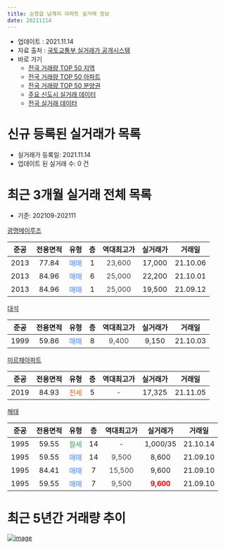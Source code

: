 ```yaml
---
title: 순창읍 남계리 아파트 실거래 정보
date: 20211114
---
```


* 업데이트 : 2021.11.14
* 자료 출처 : [국토교통부 실거래가 공개시스템](http://rt.molit.go.kr)
* 바로 가기
    * [전국 거래량 TOP 50 지역](https://apt-info.github.io/apt-trade-info/tr)
    * [전국 거래량 TOP 50 아파트](https://apt-info.github.io/apt-trade-info/ta)
    * [전국 거래량 TOP 50 분양권](https://apt-info.github.io/apt-trade-info/tb)
    * [주요 신도시 실거래 데이터](https://apt-info.github.io/apt-trade-info/newtown)
    * [전국 실거래 데이터](https://apt-info.github.io/apt-trade-info/all)



<script async src="https://pagead2.googlesyndication.com/pagead/js/adsbygoogle.js"></script>
<!-- 기본광고 -->
<ins class="adsbygoogle"
     style="display:block"
     data-ad-client="ca-pub-1142216861245946"
     data-ad-slot="4805727019"
     data-ad-format="auto"
     data-full-width-responsive="true"></ins>
<script>
     (adsbygoogle = window.adsbygoogle || []).push({});
</script>


# 신규 등록된 실거래가 목록

* 실거래가 등록일: 2021.11.14
* 업데이트 된 실거래 수: 0 건




<script async src="https://pagead2.googlesyndication.com/pagead/js/adsbygoogle.js"></script>
<!-- 기본광고 -->
<ins class="adsbygoogle"
     style="display:block"
     data-ad-client="ca-pub-1142216861245946"
     data-ad-slot="4805727019"
     data-ad-format="auto"
     data-full-width-responsive="true"></ins>
<script>
     (adsbygoogle = window.adsbygoogle || []).push({});
</script>


# 최근 3개월 실거래 전체 목록
* 기준: 202109-202111


[광명메이루즈](https://search.naver.com/search.naver?query=%EA%B4%91%EB%AA%85%EB%A9%94%EC%9D%B4%EB%A3%A8%EC%A6%88)

|준공|전용면적|유형|층|역대최고가|실거래가|거래일|
|:---:|:---:|:---:|:---:|:---:|:---:|:---:|
|2013|77.84|<span style="color:#4285F3">매매</span>|1|<span style="color:#444444">23,600</span>|17,000|21.10.06|
|2013|84.96|<span style="color:#4285F3">매매</span>|6|<span style="color:#444444">25,000</span>|22,200|21.10.01|
|2013|84.96|<span style="color:#4285F3">매매</span>|1|<span style="color:#444444">25,000</span>|19,500|21.09.12|

[대석](https://search.naver.com/search.naver?query=%EB%8C%80%EC%84%9D)

|준공|전용면적|유형|층|역대최고가|실거래가|거래일|
|:---:|:---:|:---:|:---:|:---:|:---:|:---:|
|1999|59.86|<span style="color:#4285F3">매매</span>|8|<span style="color:#444444">9,400</span>|9,150|21.10.03|

[미르채아파트](https://search.naver.com/search.naver?query=%EB%AF%B8%EB%A5%B4%EC%B1%84%EC%95%84%ED%8C%8C%ED%8A%B8)

|준공|전용면적|유형|층|역대최고가|실거래가|거래일|
|:---:|:---:|:---:|:---:|:---:|:---:|:---:|
|2019|84.93|<span style="color:#FF5A00">전세</span>|5|<span style="color:#444444">-</span>|17,325|21.11.05|

[해태](https://search.naver.com/search.naver?query=%ED%95%B4%ED%83%9C)

|준공|전용면적|유형|층|역대최고가|실거래가|거래일|
|:---:|:---:|:---:|:---:|:---:|:---:|:---:|
|1995|59.55|<span style="color:#34A853">월세</span>|14|<span style="color:#444444">-</span>|1,000/35|21.10.14|
|1995|59.55|<span style="color:#4285F3">매매</span>|14|<span style="color:#444444">9,500</span>|8,600|21.09.10|
|1995|84.41|<span style="color:#4285F3">매매</span>|7|<span style="color:#444444">15,500</span>|9,600|21.09.10|
|1995|59.55|<span style="color:#4285F3">매매</span>|7|<span style="color:#444444">9,500</span>|<b><span style="color:#FF0000">9,600</span></b>|21.09.10|



<script async src="https://pagead2.googlesyndication.com/pagead/js/adsbygoogle.js"></script>
<!-- 기본광고 -->
<ins class="adsbygoogle"
     style="display:block"
     data-ad-client="ca-pub-1142216861245946"
     data-ad-slot="4805727019"
     data-ad-format="auto"
     data-full-width-responsive="true"></ins>
<script>
     (adsbygoogle = window.adsbygoogle || []).push({});
</script>


# 최근 5년간 거래량 추이


<div style="width:100%;">
    <canvas id="deal_progress" height="200"></canvas>
</div>

<script>
new Chart(document.getElementById("deal_progress"), {
    type: 'line',
    data: {
        labels: ['16.01','16.02','16.03','16.04','16.05','16.06','16.07','16.08','16.09','16.10','16.11','16.12','17.01','17.02','17.03','17.04','17.05','17.06','17.07','17.08','17.09','17.10','17.11','17.12','18.01','18.02','18.03','18.05','18.06','18.07','18.08','18.09','18.10','18.11','18.12','19.01','19.02','19.03','19.04','19.05','19.06','19.07','19.08','19.09','19.10','19.11','19.12','20.01','20.02','20.03','20.05','20.06','20.07','20.08','20.09','20.10','20.11','20.12','21.01','21.02','21.03','21.04','21.05','21.06','21.08','21.09','21.10','21.11'],
        datasets: [{
            label: '매매/분양권',
            data: [4,1,1,1,1,2,2,1,1,2,1,1,3,3,1,2,1,0,2,1,4,2,6,0,2,1,2,2,2,1,3,2,4,1,2,3,2,0,2,0,1,3,2,5,2,4,5,4,3,1,1,2,3,5,3,1,5,4,2,2,3,4,1,3,3,4,3,0],
            borderColor: "rgba(66, 133, 243, 1)",
            backgroundColor: "rgba(66, 133, 243, 0.05)",
            borderWidth: 1,
            pointRadius: 0,
            fill: false,
            lineTension: 0
        },{
            label: '전/월세',
            data: [1,0,0,0,0,1,0,0,0,0,0,0,2,0,0,0,0,1,0,0,0,0,1,1,0,0,1,0,0,0,0,0,0,1,0,0,0,1,0,4,0,0,0,0,1,1,1,0,1,1,0,0,0,0,0,0,0,0,0,0,0,1,1,0,1,0,1,1],
            borderColor: "rgba(255, 90, 0, 1)",
            backgroundColor: "rgba(255, 90, 0, 0.05)",
            borderWidth: 1,
            pointRadius: 0,
            fill: false,
            lineTension: 0
        },{
            label: '합계',
            data: [5,1,1,1,1,3,2,1,1,2,1,1,5,3,1,2,1,1,2,1,4,2,7,1,2,1,3,2,2,1,3,2,4,2,2,3,2,1,2,4,1,3,2,5,3,5,6,4,4,2,1,2,3,5,3,1,5,4,2,2,3,5,2,3,4,4,4,1],
            borderColor: "rgba(0, 0, 0, 1)",
            backgroundColor: "rgba(0, 0, 0, 0.03)",
            borderWidth: 0.1,
            pointRadius: 0,
            fill: true,
            lineTension: 0
        }
        ]
    },
    options: {
        responsive: true,
        title: {
            display: false
        },
        tooltips: {
            mode: 'index',
            intersect: false
        },
        hover: {
            mode: 'nearest',
            intersect: true
        },
        scales: {
            xAxes: [{
                display: true,
                scaleLabel: {
                    display: true,
                    labelString: '년/월'
                }
            }],
            yAxes: [{
                display: true,
                ticks: {
                    suggestedMin: 0,
                },
                scaleLabel: {
                    display: true,
                    labelString: '실거래 수'
                }
            }]
        }
    }
});

</script>


[![image](https://apt-info.github.io/images/2020-01-03-apt-trade-info/1024x500.png)](https://play.google.com/store/apps/details?id=com.aptinfo.apttradeinfo)

